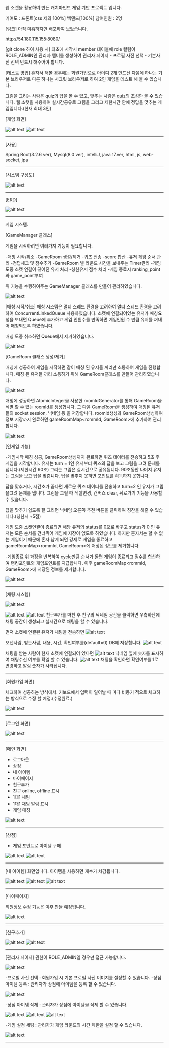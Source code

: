 웹 소캣을 활용하여 만든 캐치마인드 게임 기반 프로젝트 입니다.


기여도 : 프론트[css 제외 100%] 백앤드[100%]
참여인원 : 2명

[링크] 아직 미흡하지만 배포하여 보았습니다.

http://54.180.115.155:8080/

[git clone 하여 사용 시]
최초에 시작시 member 테이블에 role 컬럼이 ROLE_ADMIN인 관리자 멤버를 생성하여
관리자 페이지 - 프로필 사진 선택 - 기본사진 선택 반드시 해주어야 합니다.

[테스트 방법]
혼자서 해볼 경우에는 회원가입으로 아이디 2개 만드신 다음에 하나는 기본 브라우저로
다른 하나는 시크릿 브라우저로 하여 2인 게임을 테스트 해 볼 수 있습니다.



그림을 그리는 사람은 quiz의 답을 볼 수 있고, 맞추는 사람은 quiz의 초성만 볼 수 있습니다.
웹 소캣을 사용하여 실시간공유로 그림을 그리고 제한시간 안에 
정답을 맞추는 게임입니다.(현재 최대 3인)

[게임 화면]

![alt text](image-44.png) 
![alt text](image-43.png)


------------------------------------------------------------------------------

[사용]

Spring Boot(3.2.6 ver), Mysql(8.0 ver), intelliJ, 
java 17.ver, html, js, web-socket, jpa

------------------------------------------------------------------------------

[시스템 구성도]

![alt text](image-2.png)

------------------------------------------------------------------------------

[ERD]

![alt text](image-45.png)

------------------------------------------------------------------------------

게임 시스템.


[GameManager 클래스]

게임을 시작하려면 여러가지 기능이 필요합니다.

-매칭 시작/취소
-GameRoom 생성/제거
-퀴즈 전송
-score 합산
-유저 게임 순서 관리
-정답체크 및 점수추가 
-GameRoom 별 라운드 시간을 보내주는 Timer관리
-게임 도중 소캣 연결이 끊어진 유저 처리
-칭찬유저 점수 처리
-게임 종료시 ranking_point와 game_point부여

위 기능을 수행하여주는 GameManager 클래스를 만들어 관리하였습니다.

![alt text](image-37.png)

[매칭 시작/취소]
매칭 시스템은 멀티 스레드 환경을 고려하여 멀티 스레드 환경을 고려하여 ConcurrentLinkedQueue 사용하였습니다.
소캣에 연결되어있는 유저가 매칭요청을 보내면 Queue에 추가하고 게임 인원수를 만족하면
게임인원 수 만큼 유저를 꺼내어 매칭되도록 하였습니다.

매칭 도중 취소하면 Queue에서 제거하였습니다.

![alt text](image-47.png)

[GameRoom 클래스 생성/제거]

매칭에 성공하여 게임을 시작하면 같이 매칭 된 유저들 끼리만 소통하여 게임을 진행합니다.
매칭 된 유저들 끼리 소통하기 위해 GameRoom클래스를 만들어 관리하였습니다.

![alt text](image-48.png)

매칭에 성공하면 AtomicInteger을 사용한 roomIdGenerator를 통해 GameRoom을 식별 할 수 있는 roomId를 생성합니다.
그 다음 GameRoom을 생성하여 매칭된 유저들의 socket session, 닉네임 등 을 저장합니다.
roomId생성과 GameRoom생성하여 정보 저장까지 완료하면 gameRoomMap<rommId, GameRoom>에 추가하여 관리합니다.

![alt text](image-49.png)

[인게임 기능]

-게임시작
매칭 성공, GameRoom생성까지 완료하면 퀴즈 데이터를 전송하고 5초 후 게임을 시작합니다.
유저는 turn = 1인 유저부터 퀴즈의 답을 보고 그림을 그려 문제를 냅니다.(제한시간 90초)
그리는 그림은 실시간으로 공유됩니다.
90초동안 나머지 유저는 그림을 보고 답을 맞춥니다. 답을 맞추지 못하면 포인트를 획득하지 못합니다.

답을 맞추거나, 시간초가 끝나면 새로운 퀴즈 데이터를 전송하고 turn=2 인 유저가 그림을그려 문제를 냅니다.
그림을 그릴 때 색깔변경, 캔버스 clear, 뒤로가기 기능을 사용할 수 있습니다.

답을 맞추기 쉽도록 잘 그리면 닉네임 오른쪽 추천 버튼을 클릭하여 칭찬을 해줄 수 있습니다.(칭찬시 +5점)

게임 도중 소캣연결이 종료되면 해당 유저의 status를 0으로 바꾸고 status가 0 인 유저는 모든 순서를 건너뛰어
게임에 지장이 없도록 하였습니다. 하지만 혼자서는 할 수 없는 게임이기 때문에 혼자 남게 되면 강제로 게임을 종료하고
gameRoomMap<rommId, GameRoom>에 저장된 정보를 제거합니다.


-게임종료
위 과정을 반복하여 cycle만큼 순서가 돌면 게임이 종료되고 점수를 합산하여 랭킹포인트와 게임포인트를 지급합니다.
이후 gameRoomMap<rommId, GameRoom>에 저장된 정보를 제거합니다.


![alt text](image-39.png)

------------------------------------------------------------------------------

[채팅 시스템]

![alt text](image-40.png)

![alt text](image-20.png)
![alt text](image-21.png) 
친구추가를 마친 후 친구의 닉네임 공간을 클릭하면 우측하단에 채팅 공간이 생성되고
실시간으로 채팅을 할 수 있습니다.

먼저 소캣에 연결된 유저가 채팅을 전송하면 
![alt text](image-22.png) 

보낸사람, 받는사람, 내용, 시간, 확인여부를(default=0) DB에 저장합니다.
![alt text](image-50.png)

채팅을 받는 사람이 현재 소캣에 연결되어 있다면
![alt text](image-23.png)
닉네임 옆에 숫자를 표시하여 채팅수신 여부를 확일 할 수 있습니다.
![alt text](image-24.png) 
채팅을 확인하면 확인여부를 1로 변경하고 알림 숫자가 사라집니다.

------------------------------------------------------------------------------

[회원가입 화면]

체크하여 성공하는 방식에서. 키보드에서 입력이 일어날 때 마다 비동기 적으로 
체크하는 방식으로 수정 할 예정.(수정완료.)

![alt text](image-4.png)

------------------------------------------------------------------------------

[로그인 화면]

![alt text](image-5.png)

------------------------------------------------------------------------------

[메인 화면]

- 로그아웃
- 상정
- 내 아이템
- 마이페이지
- 친구추가
- 친구 online, offline 표시
- 1대1 채팅
- 1대1 채팅 알림 표시
- 게임 매칭

![alt text](image-42.png)

------------------------------------------------------------------------------

[상점]

- 게임 포인트로 아이템 구매

![alt text](image-7.png)
![alt text](image-8.png)

------------------------------------------------------------------------------

[내 아이템] 화면입니다. 아이템을 사용하면 개수가 차감됩니다.

![alt text](image-9.png) 
![alt text](image-12.png)
![alt text](image-13.png) 

------------------------------------------------------------------------------

[마이페이지]

회원정보 수정 기능은 이후 만들 예정입니다.

![alt text](image-14.png)

------------------------------------------------------------------------------

[친구추가]

![alt text](image-19.png) 
![alt text](image-18.png)

------------------------------------------------------------------------------

[관리자 페이지]
권한이 ROLE_ADMIN일 경우만 접근 가능합니다.

![alt text](image-25.png)

-프로필 사진 선택 : 회원가입 시 기본 프로필 사진 이미지를 설정할 수 있습니다.
-상점 아이템 등록 : 관리자가 상점에 아이템을 등록 할 수 있습니다.

![alt text](image-26.png)

-상점 아이템 삭제 : 관리자가 상점에 아이템을 삭제 할 수 있습니다.


![alt text](image-27.png) 
![alt text](image-28.png)
![alt text](image-29.png) 

-게임 설정 세팅 : 관리자가 게임 라운드의 시간 제한을 설정 할 수 있습니다.

![alt text](image-30.png)

------------------------------------------------------------------------------


